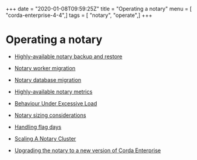 +++
date = "2020-01-08T09:59:25Z"
title = "Operating a notary"
menu = [ "corda-enterprise-4-4",]
tags = [ "notary", "operate",]
+++


# Operating a notary


* [Highly-available notary backup and restore](backup-restore.md)

* [Notary worker migration](machine-migration.md)

* [Notary database migration](notary-db-migration.md)

* [Highly-available notary metrics](notary-metrics.md)

* [Behaviour Under Excessive Load](notary-load-handling.md)

* [Notary sizing considerations](notary-sizing.md)

* [Handling flag days](handling-flag-days.md)

* [Scaling A Notary Cluster](scaling-a-notary-cluster.md)

* [Upgrading the notary to a new version of Corda Enterprise](upgrading-the-ha-notary-service.md)



